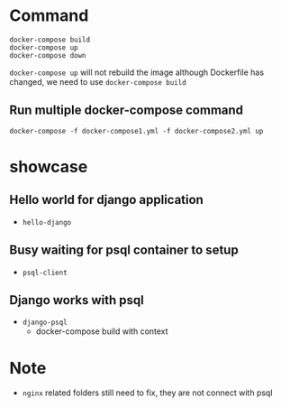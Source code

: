# Command

```
docker-compose build
docker-compose up
docker-compose down
```

`docker-compose up` will not rebuild the image although Dockerfile has changed, we need to use `docker-compose build`

## Run multiple docker-compose command
```
docker-compose -f docker-compose1.yml -f docker-compose2.yml up
```

# showcase
## Hello world for django application
* `hello-django`

## Busy waiting for psql container to setup
* `psql-client`

## Django works with psql
* `django-psql`
  * docker-compose build with context

# Note
* `nginx` related folders still need to fix, they are not connect with psql

